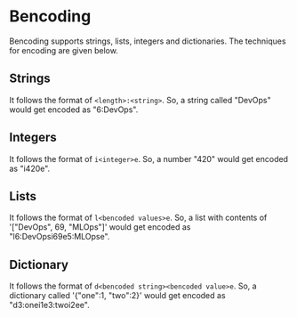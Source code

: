 # Bencoding

Bencoding supports strings, lists, integers and dictionaries. The techniques for encoding are given below.


## Strings

It follows the format of `<length>:<string>`. So, a string called "DevOps" would get encoded as "6:DevOps".


## Integers

It follows the format of `i<integer>e`. So, a number "420" would get encoded as "i420e".


## Lists

It follows the format of `l<bencoded values>e`. So, a list with contents of '["DevOps", 69, "MLOps"]' would get encoded as "l6:DevOpsi69e5:MLOpse".


## Dictionary

It follows the format of `d<bencoded string><bencoded value>e`. So, a dictionary called '{"one":1, "two":2}' would get encoded as "d3:onei1e3:twoi2ee".